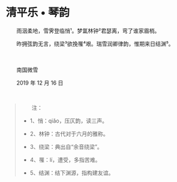 # 清平乐 • 琴韵

　　雨洇柔地，雪霁登临悄¹。梦氲林钟²君瑟离，弯了谁家眉梢。

　　昨拥弦韵无言，绕梁³欲挽罹⁴艰。瑞雪润卿律韵，惟期来日结渊⁵。

<br><br>
　　南国微雪

　　2019 年 12 月 16 日

<br>

> 　　注：
>
> - 1、悄：qiǎo，压仄韵，读三声。
>
> - 2、林钟：古代对于六月的雅称。
>
> - 3、绕梁：典出自“余音绕梁”。
>
> - 4、罹：lí，遭受，多指苦难。
>
> - 5、结渊：结下渊源，指构建友谊。

